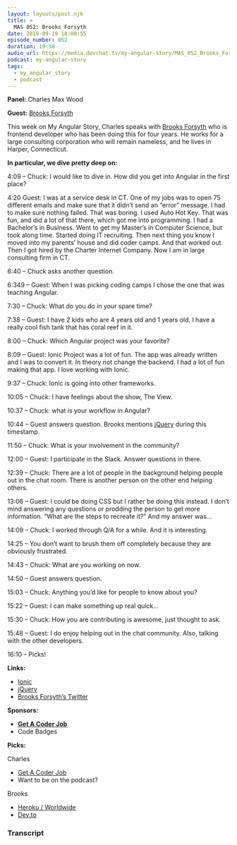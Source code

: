 ```yaml
---
layout: layouts/post.njk
title: >
  MAS 052: Brooks Forsyth
date: 2018-09-19 10:00:55
episode_number: 052
duration: 19:38
audio_url: https://media.devchat.tv/my-angular-story/MAS_052_Brooks_Forsyth.mp3
podcast: my-angular-story
tags:
  - my_angular_story
  - podcast
---
```


**Panel:** Charles Max Wood

**Guest:** [Brooks Forsyth](https://twitter.com/brooks_forsyth)

This week on My Angular Story, Charles speaks with [Brooks Forsyth](https://twitter.com/brooks_forsyth) who is frontend developer who has been doing this for four years. He works for a large consulting corporation who will remain nameless, and he lives in Harper, Connecticut.

**In particular, we dive pretty deep on:**

4:09 – Chuck: I would like to dive in. How did you get into Angular in the first place?

4:20 Guest: I was at a service desk in CT. One of my jobs was to open 75 different emails and make sure that it didn’t send an “error” message. I had to make sure nothing failed. That was boring. I used Auto Hot Key. That was fun, and did a lot of that there, which got me into programming. I had a Bachelor’s in Business. Went to get my Master’s in Computer Science, but took along time. Started doing IT recruiting. Then next thing you know I moved into my parents’ house and did coder camps. And that worked out. Then I got hired by the Charter Internet Company. Now I am in large consulting firm in CT.

6:40 – Chuck asks another question.

6:349 – Guest: When I was picking coding camps I chose the one that was teaching Angular.

7:30 – Chuck: What do you do in your spare time?

7:38 – Guest: I have 2 kids who are 4 years old and 1 years old. I have a really cool fish tank that has coral reef in it.

8:00 – Chuck: Which Angular project was your favorite?

8:09 – Guest: Ionic Project was a lot of fun. The app was already written and I was to convert it. In theory not change the backend. I had a lot of fun making that app. I love working with Ionic.

9:37 – Chuck: Ionic is going into other frameworks.

10:05 – Chuck: I have feelings about the show, The View.

10:37 – Chuck: what is your workflow in Angular?

10:44 – Guest answers question. Brooks mentions [jQuery](https://jquery.com) during this timestamp.

11:50 – Chuck: What is your involvement in the community?

12:00 – Guest: I participate in the Slack. Answer questions in there.

12:39 – Chuck: There are a lot of people in the background helping people out in the chat room. There is another person on the other end helping others.

13:06 – Guest: I could be doing CSS but I rather be doing this instead. I don’t mind answering any questions or prodding the person to get more information. “What are the steps to recreate it?” And my answer was...

14:09 – Chuck: I worked through Q/A for a while. And it is interesting.

14:25 – You don’t want to brush them off completely because they are obviously frustrated.

14:43 – Chuck: What are you working on now.

14:50 – Guest answers question.

15:03 – Chuck: Anything you’d like for people to know about you?

15:22 – Guest: I can make something up real quick...

15:30 – Chuck: How you are contributing is awesome, just thought to ask.

15:48 – Guest: I do enjoy helping out in the chat community. Also, talking with the other developers.

16:10 – Picks!

**Links:**

- [Ionic](https://ionicframework.com/developers)
- [jQuery](https://jquery.com)
- [Brooks Forsyth’s Twitter](https://twitter.com/brooks_forsyth) &nbsp; &nbsp; &nbsp; &nbsp;

**Sponsors:**

- [**Get A Coder Job**](https://devchat.tv/get-a-coder-job/)
- Code Badges

**Picks:**

Charles

- [Get A Coder Job](https://devchat.tv/get-a-coder-job/)
- Want to be on the podcast?

Brooks

- [Heroku / Worldwide](https://signup.heroku.com/?c=70130000001xDpdAAE&gclid=EAIaIQobChMI0K_h9YLI3QIVQb7ACh0e6wD-EAAYASAAEgLjivD_BwE)
- [Dev.to](https://dev.to)

### Transcript

